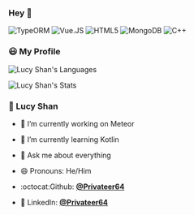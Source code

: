 ### Hey 👋 

![TypeORM](https://img.shields.io/badge/-TypeORM-f1f3f5?style=for-the-badge&logo=databricks&logoColor=orange)
![Vue.JS](https://img.shields.io/badge/-Vue.js-35495c?&style=for-the-badge&logo=vue.js&logoColor=default)
![HTML5](https://img.shields.io/badge/-HTML5-E34F26?style=for-the-badge&logo=HTML5&logoColor=white)
![MongoDB](https://img.shields.io/badge/-MongoDB-f1f3f5?style=for-the-badge&logo=MongoDB&logoColor=green)
![C++](https://img.shields.io/badge/-C++-brightgreen?style=for-the-badge&logo=C&logoColor=default)


### 😃 My Profile

![Lucy Shan's Languages](https://github-readme-stats.vercel.app/api/top-langs/?username=Privateer64&langs_count=6&layout=compact&theme=synthwave&hide_border=true)

![Lucy Shan's Stats](https://github-readme-stats.vercel.app/api/?username=Privateer64&layout=compact&theme=synthwave&hide_border=true)

### 👤 Lucy Shan

- 🔭 I’m currently working on Meteor
- 🌱 I’m currently learning Kotlin

- 💬 Ask me about everything
- 😄 Pronouns: He/Him
- :octocat:Github: [**@Privateer64**](https://github.com/Privateer64)
- :two_men_holding_hands: LinkedIn: [**@Privateer64**](https://linkedin.com/in/Privateer64)
